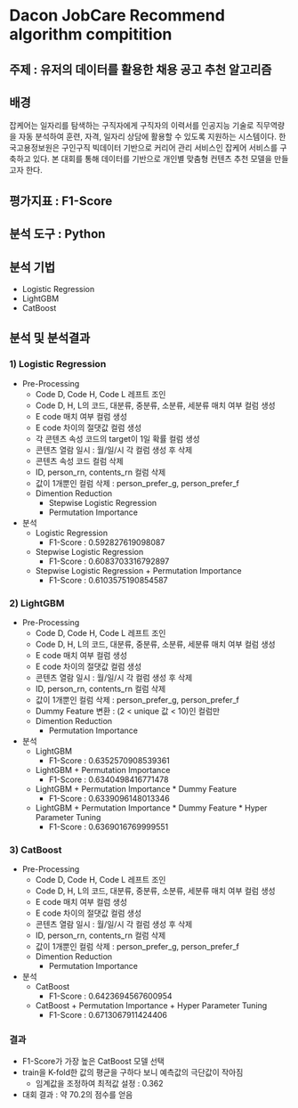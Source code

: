 # Dacon JobCare Recommend algorithm compitition

## 주제 : 유저의 데이터를 활용한 채용 공고 추천 알고리즘

## 배경
잡케어는 일자리를 탐색하는 구직자에게 구직자의 이력서를 인공지능 기술로 직무역량을 자동 분석하여 훈련, 자격, 일자리 상담에 활용할 수 있도록 지원하는 시스템이다.
한국고용정보원은 구인구직 빅데이터 기반으로 커리어 관리 서비스인 잡케어 서비스를 구축하고 있다. 
본 대회를 통해 데이터를 기반으로 개인별 맞춤형 컨텐츠 추천 모델을 만들고자 한다.

## 평가지표 : F1-Score

## 분석 도구 : Python

## 분석 기법
* Logistic Regression
* LightGBM
* CatBoost

## 분석 및 분석결과
### 1) Logistic Regression
* Pre-Processing
  * Code D, Code H, Code L 레프트 조인
  * Code D, H, L의 코드, 대분류, 중분류, 소분류, 세분류 매치 여부 컬럼 생성
  * E code 매치 여부 컬럼 생성
  * E code 차이의 절댓값 컬럼 생성
  * 각 콘텐츠 속성 코드의 target이 1일 확률 컬럼 생성
  * 콘텐츠 열람 일시 : 월/일/시 각 컬럼 생성 후 삭제
  * 콘텐츠 속성 코드 컬럼 삭제
  * ID, person_rn, contents_rn 컬럼 삭제
  * 값이 1개뿐인 컬럼 삭제 : person_prefer_g, person_prefer_f
  * Dimention Reduction
    * Stepwise Logistic Regression
    * Permutation Importance
* 분석
  * Logistic Regression
    * F1-Score : 0.592827619098087
  * Stepwise Logistic Regression
    * F1-Score : 0.6083703316792897
  * Stepwise Logistic Regression + Permutation Importance
    * F1-Score : 0.6103575190854587
### 2) LightGBM
* Pre-Processing
  * Code D, Code H, Code L 레프트 조인
  * Code D, H, L의 코드, 대분류, 중분류, 소분류, 세분류 매치 여부 컬럼 생성
  * E code 매치 여부 컬럼 생성
  * E code 차이의 절댓값 컬럼 생성
  * 콘텐츠 열람 일시 : 월/일/시 각 컬럼 생성 후 삭제
  * ID, person_rn, contents_rn 컬럼 삭제
  * 값이 1개뿐인 컬럼 삭제 : person_prefer_g, person_prefer_f
  * Dummy Feature 변환 : (2 < unique 값 < 10)인 컬럼만
  * Dimention Reduction
    * Permutation Importance
* 분석
  * LightGBM
    * F1-Score : 0.6352570908539361
  * LightGBM + Permutation Importance
    * F1-Score : 0.6340498416771478
  * LightGBM + Permutation Importance * Dummy Feature
    * F1-Score : 0.6339096148013346
  * LightGBM + Permutation Importance * Dummy Feature * Hyper Parameter Tuning
    * F1-Score : 0.6369016769999551
### 3) CatBoost
* Pre-Processing
  * Code D, Code H, Code L 레프트 조인
  * Code D, H, L의 코드, 대분류, 중분류, 소분류, 세분류 매치 여부 컬럼 생성
  * E code 매치 여부 컬럼 생성
  * E code 차이의 절댓값 컬럼 생성
  * 콘텐츠 열람 일시 : 월/일/시 각 컬럼 생성 후 삭제
  * ID, person_rn, contents_rn 컬럼 삭제
  * 값이 1개뿐인 컬럼 삭제 : person_prefer_g, person_prefer_f
  * Dimention Reduction
    * Permutation Importance
* 분석
  * CatBoost
    * F1-Score : 0.6423694567600954
  * CatBoost + Permutation Importance + Hyper Parameter Tuning
    * F1-Score : 0.6713067911424406
### 결과
* F1-Score가 가장 높은 CatBoost 모델 선택
* train을 K-fold한 값의 평균을 구하다 보니 예측값의 극단값이 작아짐
  * 임계값을 조정하여 최적값 설정 : 0.362
* 대회 결과 : 약 70.2의 점수를 얻음
